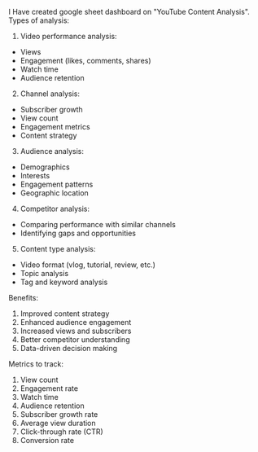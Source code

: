 I Have created google sheet  dashboard on "YouTube Content Analysis".
Types of analysis:

1. Video performance analysis:
 - Views
 - Engagement (likes, comments, shares)
 - Watch time
 - Audience retention
2. Channel analysis:
 - Subscriber growth
 - View count
 - Engagement metrics
 - Content strategy
3. Audience analysis:
 - Demographics
 - Interests
 - Engagement patterns
 - Geographic location
4. Competitor analysis:
 - Comparing performance with similar channels
 - Identifying gaps and opportunities
5. Content type analysis:
 - Video format (vlog, tutorial, review, etc.)
 - Topic analysis
 - Tag and keyword analysis

Benefits:

1. Improved content strategy
2. Enhanced audience engagement
3. Increased views and subscribers
4. Better competitor understanding
5. Data-driven decision making

Metrics to track:

1. View count
2. Engagement rate
3. Watch time
4. Audience retention
5. Subscriber growth rate
6. Average view duration
7. Click-through rate (CTR)
8. Conversion rate
